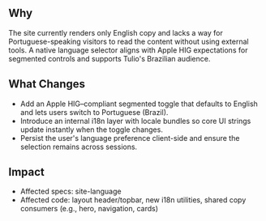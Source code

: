 ## Why

The site currently renders only English copy and lacks a way for Portuguese-speaking visitors to read the content without using external tools. A native language selector aligns with Apple HIG expectations for segmented controls and supports Tulio's Brazilian audience.

## What Changes

- Add an Apple HIG–compliant segmented toggle that defaults to English and lets users switch to Portuguese (Brazil).
- Introduce an internal i18n layer with locale bundles so core UI strings update instantly when the toggle changes.
- Persist the user's language preference client-side and ensure the selection remains across sessions.

## Impact

- Affected specs: site-language
- Affected code: layout header/topbar, new i18n utilities, shared copy consumers (e.g., hero, navigation, cards)

